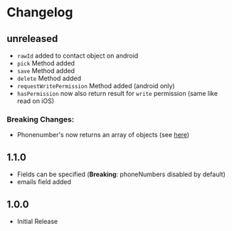 # Changelog

## unreleased
- `rawId` added to contact object on android
- `pick` Method added
- `save` Method added
- `delete` Method added
- `requestWritePermission` Method added (android only)
- `hasPermission` now also return result for `write` permission (same like read on iOS)

### Breaking Changes:

- Phonenumber's now returns an array of objects (see [here](readme.md#contactxphonenumber))

## 1.1.0
- Fields can be specified (**Breaking**: phoneNumbers disabled by default)
- emails field added 

## 1.0.0
- Initial Release
